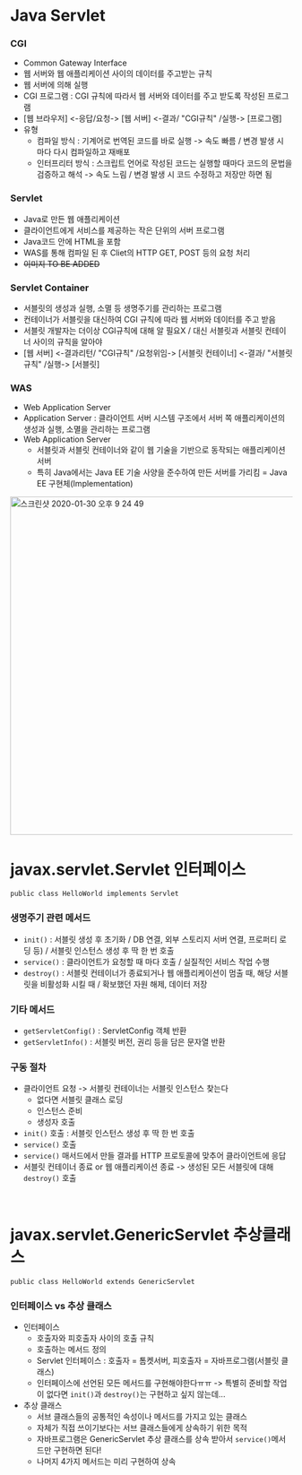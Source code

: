 # Java Servlet

### CGI
 * Common Gateway Interface
 * 웹 서버와 웹 애플리케이션 사이의 데이터를 주고받는 규칙
 * 웹 서버에 의해 실행
 * CGI 프로그램 : CGI 규칙에 따라서 웹 서버와 데이터를 주고 받도록 작성된 프로그램
 * [웹 브라우저] <-응답/요청-> [웹 서버] <-결과/ "CGI규칙" /실행-> [프로그램]
 * 유형
    * 컴파일 방식 : 기계어로 번역된 코드를 바로 실행 -> 속도 빠름 / 변경 발생 시 마다 다시 컴파일하고 재배포
    * 인터프리터 방식 : 스크립트 언어로 작성된 코드는 실행할 때마다 코드의 문법을 검증하고 해석 -> 속도 느림 / 변경 발생 시 코드 수정하고 저장만 하면 됨

### Servlet
 * Java로 만든 웹 애플리케이션
 * 클라이언트에게 서비스를 제공하는 작은 단위의 서버 프로그램
 * Java코드 안에 HTML을 포함
 * WAS를 통해 컴파일 된 후 Cliet의 HTTP GET, POST 등의 요청 처리
 * ~~이미지 TO BE ADDED~~

### Servlet Container
 * 서블릿의 생성과 실행, 소멸 등 생명주기를 관리하는 프로그램
 * 컨테이너가 서블릿을 대신하여 CGI 규칙에 따라 웹 서버와 데이터를 주고 받음
 * 서블릿 개발자는 더이상 CGI규칙에 대해 알 필요X / 대신 서블릿과 서블릿 컨테이너 사이의 규칙을 알아야
 * [웹 서버] <-결과리턴/ "CGI규칙" /요청위임-> [서블릿 컨테이너] <-결과/ "서블릿규칙" /실행-> [서블릿]

### WAS
 * Web Application Server
 * Application Server : 클라이언트 서버 시스템 구조에서 서버 쪽 애플리케이션의 생성과 실행, 소멸을 관리하는 프로그램
 * Web Application Server
    * 서블릿과 서블릿 컨테이너와 같이 웹 기술을 기반으로 동작되는 애플리케이션 서버
    * 특히 Java에서는 Java EE 기술 사양을 준수하여 만든 서버를 가리킴 = Java EE 구현체(Implementation)

<img width="604" alt="스크린샷 2020-01-30 오후 9 24 49" src="https://user-images.githubusercontent.com/24239447/73449657-03c40980-43a7-11ea-94dc-7c9c4ddf8dff.png">

</br>

# javax.servlet.Servlet 인터페이스
`public class HelloWorld implements Servlet`

### 생명주기 관련 메서드
 * `init()` : 서블릿 생성 후 초기화 / DB 연결, 외부 스토리지 서버 연결, 프로퍼티 로딩 등) / 서블릿 인스턴스 생성 후 딱 한 번 호출
 * `service()` : 클라이언트가 요청할 때 마다 호출 / 실질적인 서비스 작업 수행
 * `destroy()` : 서블릿 컨테이너가 종료되거나 웹 애플리케이션이 멈출 때, 해당 서블릿을 비활성화 시킬 때 / 확보했던 자원 해제, 데이터 저장

### 기타 메서드
 * `getServletConfig()` : ServletConfig 객체 반환
 * `getServletInfo()` : 서블릿 버전, 권리 등을 담은 문자열 반환

###  구동 절차
 * 클라이언트 요청 -> 서블릿 컨테이너는 서블릿 인스턴스 찾는다
    * 없다면 서블릿 클래스 로딩
    * 인스턴스 준비
    * 생성자 호출
 * `init()` 호출 : 서블릿 인스턴스 생성 후 딱 한 번 호출
 * `service()` 호출
 * `service()` 매서드에서 만들 결과를 HTTP 프로토콜에 맞추어 클라이언트에 응답
 * 서블릿 컨테이너 종료 or 웹 애플리케이션 종료 -> 생성된 모든 서블릿에 대해 `destroy()` 호출

</br>

# javax.servlet.GenericServlet 추상클래스
`public class HelloWorld extends GenericServlet`

### 인터페이스 vs 추상 클래스
 * 인터페이스
    * 호출자와 피호출자 사이의 호출 규칙
    * 호출하는 메서드 정의
    * Servlet 인터페이스 : 호출자 = 톰켓서버, 피호출자 = 자바프로그램(서블릿 클래스)
    * 인터페이스에 선언된 모든 메서드를 구현해야한다ㅠㅠ -> 특별히 준비할 작업이 없다면 `init()`과 `destroy()`는 구현하고 싶지 않는데...
 * 추상 클래스
    * 서브 클래스들의 공통적인 속성이나 메서드를 가지고 있는 클래스
    * 자체가 직접 쓰이기보다는 서브 클래스들에게 상속하기 위한 목적
    * 자바프로그램은 GenericServlet 추상 클래스를 상속 받아서 `service()`메서드만 구현하면 된다!
    * 나머지 4가지 메서드는 미리 구현하여 상속
